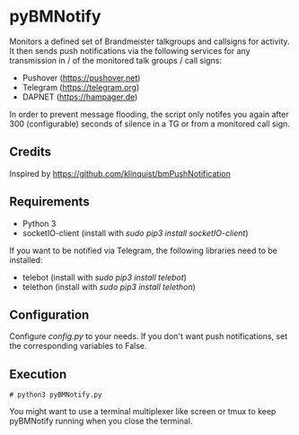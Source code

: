 # pyBMNotify

Monitors a defined set of Brandmeister talkgroups and callsigns for activity. It then sends push notifications via the following services for any transmission in / of the monitored talk groups / call signs:

* Pushover (https://pushover.net)
* Telegram (https://telegram.org)
* DAPNET (https://hampager.de)

In order to prevent message flooding, the script only notifes you again after 300 (configurable) seconds of silence in a TG or from a monitored call sign.

## Credits

Inspired by https://github.com/klinquist/bmPushNotification

## Requirements

* Python 3
* socketIO-client (install with _sudo pip3 install socketIO-client_)

If you want to be notified via Telegram, the following libraries need to be installed:

* telebot (install with _sudo pip3 install telebot_)
* telethon (install with _sudo pip3 install telethon_)

## Configuration

Configure _config.py_ to your needs. If you don't want push notifications, set the corresponding variables to False.

## Execution

```
# python3 pyBMNotify.py
```

You might want to use a terminal multiplexer like screen or tmux to keep pyBMNotify running when you close the terminal.
